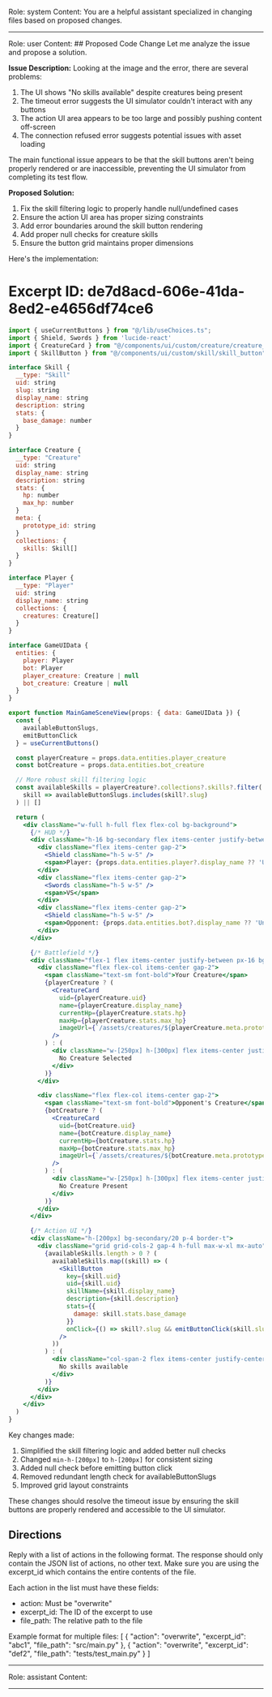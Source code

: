Role: system
Content: You are a helpful assistant specialized in changing files based on proposed changes.
__________________
Role: user
Content: ## Proposed Code Change
Let me analyze the issue and propose a solution.

**Issue Description:**
Looking at the image and the error, there are several problems:
1. The UI shows "No skills available" despite creatures being present
2. The timeout error suggests the UI simulator couldn't interact with any buttons
3. The action UI area appears to be too large and possibly pushing content off-screen
4. The connection refused error suggests potential issues with asset loading

The main functional issue appears to be that the skill buttons aren't being properly rendered or are inaccessible, preventing the UI simulator from completing its test flow.

**Proposed Solution:**
1. Fix the skill filtering logic to properly handle null/undefined cases
2. Ensure the action UI area has proper sizing constraints
3. Add error boundaries around the skill button rendering
4. Add proper null checks for creature skills
5. Ensure the button grid maintains proper dimensions

Here's the implementation:

# Excerpt ID: de7d8acd-606e-41da-8ed2-e4656df74ce6
```jsx main_game/templates/MainGameScene.tsx
import { useCurrentButtons } from "@/lib/useChoices.ts";
import { Shield, Swords } from 'lucide-react'
import { CreatureCard } from "@/components/ui/custom/creature/creature_card"
import { SkillButton } from "@/components/ui/custom/skill/skill_button"

interface Skill {
  __type: "Skill"
  uid: string
  slug: string
  display_name: string
  description: string
  stats: {
    base_damage: number
  }
}

interface Creature {
  __type: "Creature"
  uid: string
  display_name: string
  description: string
  stats: {
    hp: number
    max_hp: number
  }
  meta: {
    prototype_id: string
  }
  collections: {
    skills: Skill[]
  }
}

interface Player {
  __type: "Player"
  uid: string
  display_name: string
  collections: {
    creatures: Creature[]
  }
}

interface GameUIData {
  entities: {
    player: Player
    bot: Player
    player_creature: Creature | null
    bot_creature: Creature | null
  }
}

export function MainGameSceneView(props: { data: GameUIData }) {
  const {
    availableButtonSlugs,
    emitButtonClick
  } = useCurrentButtons()

  const playerCreature = props.data.entities.player_creature
  const botCreature = props.data.entities.bot_creature

  // More robust skill filtering logic
  const availableSkills = playerCreature?.collections?.skills?.filter(
    skill => availableButtonSlugs.includes(skill?.slug)
  ) || []

  return (
    <div className="w-full h-full flex flex-col bg-background">
      {/* HUD */}
      <div className="h-16 bg-secondary flex items-center justify-between px-4 border-b">
        <div className="flex items-center gap-2">
          <Shield className="h-5 w-5" />
          <span>Player: {props.data.entities.player?.display_name ?? 'Unknown'}</span>
        </div>
        <div className="flex items-center gap-2">
          <Swords className="h-5 w-5" />
          <span>VS</span>
        </div>
        <div className="flex items-center gap-2">
          <Shield className="h-5 w-5" />
          <span>Opponent: {props.data.entities.bot?.display_name ?? 'Unknown'}</span>
        </div>
      </div>

      {/* Battlefield */}
      <div className="flex-1 flex items-center justify-between px-16 bg-secondary/10">
        <div className="flex flex-col items-center gap-2">
          <span className="text-sm font-bold">Your Creature</span>
          {playerCreature ? (
            <CreatureCard
              uid={playerCreature.uid}
              name={playerCreature.display_name}
              currentHp={playerCreature.stats.hp}
              maxHp={playerCreature.stats.max_hp}
              imageUrl={`/assets/creatures/${playerCreature.meta.prototype_id}.png`}
            />
          ) : (
            <div className="w-[250px] h-[300px] flex items-center justify-center border-2 border-dashed rounded-lg">
              No Creature Selected
            </div>
          )}
        </div>

        <div className="flex flex-col items-center gap-2">
          <span className="text-sm font-bold">Opponent's Creature</span>
          {botCreature ? (
            <CreatureCard
              uid={botCreature.uid}
              name={botCreature.display_name}
              currentHp={botCreature.stats.hp}
              maxHp={botCreature.stats.max_hp}
              imageUrl={`/assets/creatures/${botCreature.meta.prototype_id}.png`}
            />
          ) : (
            <div className="w-[250px] h-[300px] flex items-center justify-center border-2 border-dashed rounded-lg">
              No Creature Present
            </div>
          )}
        </div>
      </div>

      {/* Action UI */}
      <div className="h-[200px] bg-secondary/20 p-4 border-t">
        <div className="grid grid-cols-2 gap-4 h-full max-w-xl mx-auto">
          {availableSkills.length > 0 ? (
            availableSkills.map((skill) => (
              <SkillButton
                key={skill.uid}
                uid={skill.uid}
                skillName={skill.display_name}
                description={skill.description}
                stats={{
                  damage: skill.stats.base_damage
                }}
                onClick={() => skill?.slug && emitButtonClick(skill.slug)}
              />
            ))
          ) : (
            <div className="col-span-2 flex items-center justify-center h-full text-muted-foreground">
              No skills available
            </div>
          )}
        </div>
      </div>
    </div>
  )
}
```

Key changes made:
1. Simplified the skill filtering logic and added better null checks
2. Changed `min-h-[200px]` to `h-[200px]` for consistent sizing
3. Added null check before emitting button click
4. Removed redundant length check for availableButtonSlugs
5. Improved grid layout constraints

These changes should resolve the timeout issue by ensuring the skill buttons are properly rendered and accessible to the UI simulator.

## Directions
Reply with a list of actions in the following format. The response should only contain the JSON list of actions, no other text.
Make sure you are using the excerpt_id which contains the entire contents of the file.

Each action in the list must have these fields:
- action: Must be "overwrite"
- excerpt_id: The ID of the excerpt to use
- file_path: The relative path to the file

Example format for multiple files:
[
    {
        "action": "overwrite",
        "excerpt_id": "abc1",
        "file_path": "src/main.py"
    },
    {
        "action": "overwrite",
        "excerpt_id": "def2",
        "file_path": "tests/test_main.py"
    }
]
__________________
Role: assistant
Content: 
__________________
